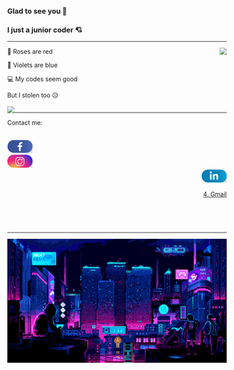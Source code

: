 ### Glad to see you :smiling_face_with_three_hearts:
### I just a junior coder :cupid:
---

<img align="right" src="https://github-readme-stats.vercel.app/api?username=dtrbinh&&show_icons=true&title_color=00ffff&icon_color=cc66ff&text_color=daf7dc&bg_color=1e2731" />

🌹 Roses are red

🌷 Violets are blue

💻 My codes seem good

But I stolen too 😥
<br></br>
<img align="left" src="https://github-readme-stats-anuraghazra1.vercel.app/api/top-langs/?username=dtrbinh&theme=material-palenight&langs_count=10&hide=shell,pug,ejs,scss,powershell,batchfile,rtf,pascal,php" />

---

<p align="left">
  Contact me: <br></br> </p>
  
  <a href="https://www.facebook.com/bin.do.jjw/">
    <img align="left" width="58px" height="30px" src="https://github.com/dtrbinh/dtrbinh/blob/main/img/Facebook.png" />
  </a> <br></br>
  
  <a href="https://www.instagram.com/bin_do.02/">
    <img align="left" width="58px" height="30px" src="https://github.com/dtrbinh/dtrbinh/blob/main/img/Instagram.png" />
  </a> <br></br>
 
  <a href="https://www.linkedin.com/in/%C4%91%E1%BB%97-tr%E1%BA%A7n-b%C3%ACnh-419665215/">
    <img align="right" width="58px" height="30px" src="https://github.com/dtrbinh/dtrbinh/blob/main/img/LinkedIn.png" />
  </a> <br></br>
  
  <p align="right">
    <a href="dotranbinhqng02@gmail.com/">4. Gmail</a> <br></br>
  </p>

<br></br>

---

<img src="https://github.com/dtrbinh/dtrbinh/blob/main/img/9bc27292880429.5e569ff84e4d0.gif" />

